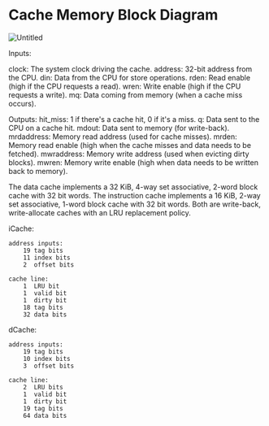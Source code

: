 # Cache Memory Block Diagram
![Untitled](https://github.com/user-attachments/assets/57964d2a-756f-447b-ab75-8f3354dd0b87)

Inputs:

clock: The system clock driving the cache.
address: 32-bit address from the CPU.
din: Data from the CPU for store operations.
rden: Read enable (high if the CPU requests a read).
wren: Write enable (high if the CPU requests a write).
mq: Data coming from memory (when a cache miss occurs).

Outputs:
hit_miss: 1 if there's a cache hit, 0 if it's a miss.
q: Data sent to the CPU on a cache hit.
mdout: Data sent to memory (for write-back).
mrdaddress: Memory read address (used for cache misses).
mrden: Memory read enable (high when the cache misses and data needs to be fetched).
mwraddress: Memory write address (used when evicting dirty blocks).
mwren: Memory write enable (high when data needs to be written back to memory).


The data cache implements a 32 KiB, 4-way set associative, 2-word block cache with 32 bit words. 
The instruction cache implements a 16 KiB, 2-way set associative, 1-word block cache with 32 bit words. 
Both are write-back, write-allocate caches with an LRU replacement policy.


iCache:

	address inputs:
		19 tag bits
		11 index bits
		2  offset bits

	cache line:
		1  LRU bit
		1  valid bit
		1  dirty bit
		18 tag bits
		32 data bits
		
dCache:

	address inputs:
		19 tag bits
		10 index bits
		3  offset bits

	cache line:
		2  LRU bits
		1  valid bit
		1  dirty bit
		19 tag bits
		64 data bits
